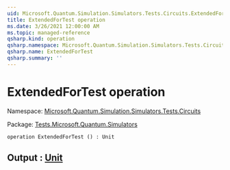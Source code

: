 ```yaml
---
uid: Microsoft.Quantum.Simulation.Simulators.Tests.Circuits.ExtendedForTest
title: ExtendedForTest operation
ms.date: 3/26/2021 12:00:00 AM
ms.topic: managed-reference
qsharp.kind: operation
qsharp.namespace: Microsoft.Quantum.Simulation.Simulators.Tests.Circuits
qsharp.name: ExtendedForTest
qsharp.summary: ''
---
```


# ExtendedForTest operation

Namespace: [Microsoft.Quantum.Simulation.Simulators.Tests.Circuits](xref:Microsoft.Quantum.Simulation.Simulators.Tests.Circuits)

Package: [Tests.Microsoft.Quantum.Simulators](https://nuget.org/packages/Tests.Microsoft.Quantum.Simulators)




```qsharp
operation ExtendedForTest () : Unit
```


## Output : [Unit](xref:microsoft.quantum.lang-ref.unit)

